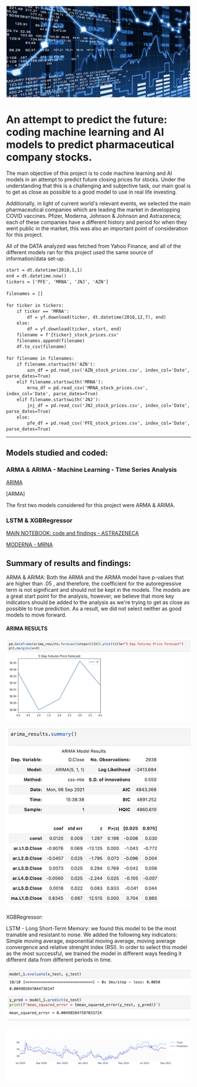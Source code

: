 ![](./PNG_files/image_1.png)

# An attempt to predict the future: coding machine learning and AI models to predict pharmaceutical company stocks.

The main objective of this project is to code machine learning and AI models in an attempt to predict future closing prices for stocks. Under the understanding that this is a challenging and subjective task, our main goal is to get as close as possible to a good model to use in real life investing. 

Additionally, in light of current world's relevant events, we selected the main pharmaceutical companies which are leading the market in developping COVID vaccines. Pfizer, Moderna, Johnson & Johnson and Astrazeneca; each of these companies have a different history and period for when they went public in the market, this was also an important point of consideration for this project.

All of the DATA analyzed was fetched from Yahoo Finance, and all of the different models ran for this project used the same source of information/data set-up.

```python:
start = dt.datetime(2010,1,1)
end = dt.datetime.now()
tickers = ['PFE', 'MRNA', 'JNJ', 'AZN']

filenames = []

for ticker in tickers:
    if ticker == 'MRNA':
        df = yf.download(ticker, dt.datetime(2018,12,7), end)
    else:
        df = yf.download(ticker, start, end)
    filename = f'{ticker}_stock_prices.csv'
    filenames.append(filename)
    df.to_csv(filename)
    
for filename in filenames:
    if filename.startswith('AZN'):
        azn_df = pd.read_csv('AZN_stock_prices.csv', index_col='Date', parse_dates=True)
    elif filename.startswith('MRNA'):
        mrna_df = pd.read_csv('MRNA_stock_prices.csv', index_col='Date', parse_dates=True)
    elif filename.startswith('JNJ'):
        jnj_df = pd.read_csv('JNJ_stock_prices.csv', index_col='Date', parse_dates=True)
    else:
        pfe_df = pd.read_csv('PFE_stock_prices.csv', index_col='Date', parse_dates=True)
```
-----------------

## Models studied and coded:

### ARMA & ARIMA - Machine Learning - Time Series Analysis


[ARIMA](https://github.com/yandomingos/project-2/blob/main/ARIMA.ipynb)

[ARMA]

The first two models considered for this project were ARMA & ARIMA. 

### LSTM & XGBRegressor

[MAIN NOTEBOOK: code and findings - ASTRAZENECA]()

[MODERNA - MRNA](https://github.com/yandomingos/project-2/blob/main/LSTM_MRNA.ipynb)

## Summary of results and findings:

ARMA & ARIMA: Both the ARMA and the ARIMA model have p-values that are higher than .05 , and therefore, the coefficient for the autoregressive term is not significant and should not be kept in the models. The models are a great start point for the analysis, however, we believe that more key indicators should be added to the analysis as we're trying to get as close as possible to true prediction. As a result, we did not select neither as good models to move forward.

#### ARIMA RESULTS

![](./PNG_files/image_2.png)

![](./PNG_files/image_3.png)


XGBRegressor:

LSTM - Long Short-Term Memory: we found this model to be the most trainable and resistant to noise. We added the following key indicators: Simple moving average, exponential moving average, moving average convergence and relative strenght index (RSI).
In order to select this model as the most successful, we trained the model in different ways feeding it different data from different periods in time. 

![](./PNG_files/image_5.png)

![](./PNG_files/image_4.png)







